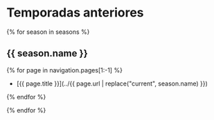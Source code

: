 # Temporadas anteriores

{% for season in seasons %}

## {{ season.name }}

{% for page in navigation.pages[1:-1] %}

- [{{ page.title }}](../{{ page.url | replace("current", season.name) }})

{% endfor %}

{% endfor %}
